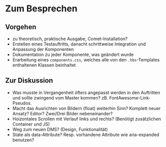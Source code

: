 # Zum Besprechen
## Vorgehen
* zu theoretisch, praktische Ausgabe, Comet-Installation? 
* Erstellen eines Testauftritts, danacht schrittweise Integration und Anpassung der Komponenten
* Dokumentation zu jeder Komponente, was geändert wurde
* Erarbeitung eines `components.css`, welches alle von den `.hbs`-Templates enthaltenen Klassen beinhaltet


## Zur Diskussion
* Was musste in Vergangenheit öfters angepasst werden in den Auftritten und sollte zwingend vom Master kommen? zB. FontAwesome-Link-Pseudos. 
* Macht das Ausrichten von Bildern (float) weiterhin Sinn? Komplett neuer Ansatz? Editor? Zwei/Drei Bilder nebeneinander?
* Hoizontales Scrollen mit Verlauf links und rechts? (Benötigt zusätzlichen Container und JS)
* Weg zum neuen DMS? (Design, Funktionalität)
* State als data-Attribute? Resp. vorhandene Attribute wie aria-expanded benutzen?
